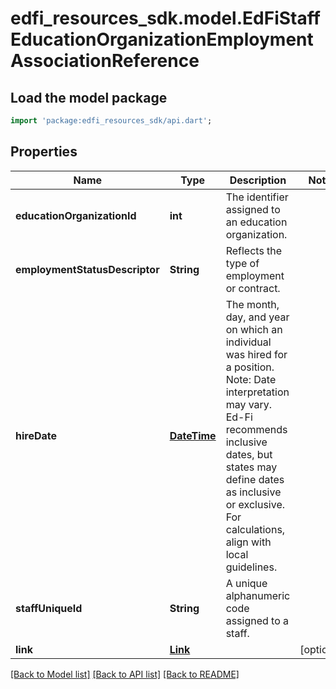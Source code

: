 # edfi_resources_sdk.model.EdFiStaffEducationOrganizationEmploymentAssociationReference

## Load the model package
```dart
import 'package:edfi_resources_sdk/api.dart';
```

## Properties
Name | Type | Description | Notes
------------ | ------------- | ------------- | -------------
**educationOrganizationId** | **int** | The identifier assigned to an education organization. | 
**employmentStatusDescriptor** | **String** | Reflects the type of employment or contract. | 
**hireDate** | [**DateTime**](DateTime.md) | The month, day, and year on which an individual was hired for a position.  Note: Date interpretation may vary. Ed-Fi recommends inclusive dates, but states may define dates as inclusive or exclusive. For calculations, align with local guidelines. | 
**staffUniqueId** | **String** | A unique alphanumeric code assigned to a staff. | 
**link** | [**Link**](Link.md) |  | [optional] 

[[Back to Model list]](../README.md#documentation-for-models) [[Back to API list]](../README.md#documentation-for-api-endpoints) [[Back to README]](../README.md)


